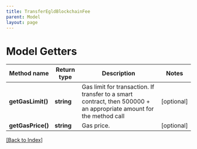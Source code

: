 ```yaml
---
title: TransferEgldBlockchainFee
parent: Model
layout: page
---
```


# Model Getters

Method name | Return type | Description | Notes
------------ | ------------- | ------------- | -------------
**getGasLimit()** | **string** | Gas limit for transaction. If transfer to a smart contract, then 500000 + an appropriate amount for the method call | [optional]
**getGasPrice()** | **string** | Gas price. | [optional]

[[Back to Index]](../index.md)
